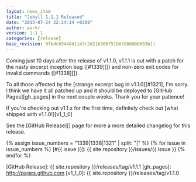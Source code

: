 ```yaml
---
layout: news_item
title: "Jekyll 1.1.1 Released"
date: "2013-07-24 22:24:14 +0200"
author: parkr
version: 1.1.1
categories: [release]
base_revision: 0fbdc6944041147c2d21b306751b078860b6603b[]
---
```


<!--original
---
layout: news_item
title: "Jekyll 1.1.1 Released"
date: "2013-07-24 22:24:14 +0200"
author: parkr
version: 1.1.1
categories: [release]
---
-->


Coming just 10 days after the release of v1.1.0, v1.1.1 is out with a patch for the nasty
excerpt inception bug ([#1339][]) and non-zero exit codes for invalid commands
([#1338][]).

<!--original

Coming just 10 days after the release of v1.1.0, v1.1.1 is out with a patch for the nasty
excerpt inception bug ([#1339][]) and non-zero exit codes for invalid commands
([#1338][]).
-->

To all those affected by the [strange excerpt bug in v1.1.0][#1321], I'm sorry. I think we
have it all patched up and it should be deployed to [GitHub Pages][gh_pages] in the next
couple weeks. Thank you for your patience!

<!--original
To all those affected by the [strange excerpt bug in v1.1.0][#1321], I'm sorry. I think we
have it all patched up and it should be deployed to [GitHub Pages][gh_pages] in the next
couple weeks. Thank you for your patience!
-->

If you're checking out v1.1.x for the first time, definitely check out [what shipped with
v1.1.0!][v1_1_0]

<!--original
If you're checking out v1.1.x for the first time, definitely check out [what shipped with
v1.1.0!][v1_1_0]
-->

See the [GitHub Release][] page for more a more detailed changelog for this release.

<!--original
See the [GitHub Release][] page for more a more detailed changelog for this release.
-->

{% assign issue_numbers = "1339|1338|1321" | split: "|" %}
{% for issue in issue_numbers %}
[#{{ issue }}]: {{ site.repository }}/issues/{{ issue }}
{% endfor %}

[GitHub Release]: {{ site.repository }}/releases/tag/v1.1.1
[gh_pages]: http://pages.github.com
[v1_1_0]: {{ site.repository }}/releases/tag/v1.1.0

<!--original
{% assign issue_numbers = "1339|1338|1321" | split: "|" %}
{% for issue in issue_numbers %}
[#{{ issue }}]: {{ site.repository }}/issues/{{ issue }}
{% endfor %}

[GitHub Release]: {{ site.repository }}/releases/tag/v1.1.1
[gh_pages]: http://pages.github.com
[v1_1_0]: {{ site.repository }}/releases/tag/v1.1.0
-->
